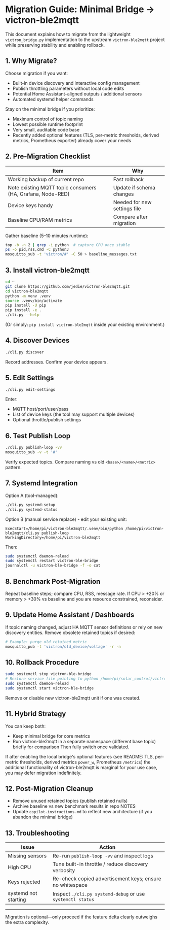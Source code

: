 # Migration Guide: Minimal Bridge -> victron-ble2mqtt

This document explains how to migrate from the lightweight `victron_bridge.py` implementation to the upstream `victron-ble2mqtt` project while preserving stability and enabling rollback.

## 1. Why Migrate?
Choose migration if you want:
- Built-in device discovery and interactive config management
- Publish throttling parameters without local code edits
- Potential Home Assistant–aligned outputs / additional sensors
- Automated systemd helper commands

Stay on the minimal bridge if you prioritize:
- Maximum control of topic naming
- Lowest possible runtime footprint
- Very small, auditable code base
 - Recently added optional features (TLS, per-metric thresholds, derived metrics, Prometheus exporter) already cover your needs

## 2. Pre-Migration Checklist
| Item | Why |
|------|-----|
| Working backup of current repo | Fast rollback |
| Note existing MQTT topic consumers (HA, Grafana, Node-RED) | Update if schema changes |
| Device keys handy | Needed for new settings file |
| Baseline CPU/RAM metrics | Compare after migration |

Gather baseline (5–10 minutes runtime):
```bash
top -b -n 2 | grep -i python  # capture CPU once stable
ps -o pid,rss,cmd -C python3
mosquitto_sub -t 'victron/#' -C 50 > baseline_messages.txt
```

## 3. Install victron-ble2mqtt
```bash
cd ~
git clone https://github.com/jedie/victron-ble2mqtt.git
cd victron-ble2mqtt
python -m venv .venv
source .venv/bin/activate
pip install -U pip
pip install -e .
./cli.py --help
```
(Or simply: `pip install victron-ble2mqtt` inside your existing environment.)

## 4. Discover Devices
```bash
./cli.py discover
```
Record addresses. Confirm your device appears.

## 5. Edit Settings
```bash
./cli.py edit-settings
```
Enter:
- MQTT host/port/user/pass
- List of device keys (the tool may support multiple devices)
- Optional throttle/publish settings

## 6. Test Publish Loop
```bash
./cli.py publish-loop -vv
mosquitto_sub -v -t '#'
```
Verify expected topics. Compare naming vs old `<base>/<name>/<metric>` pattern.

## 7. Systemd Integration
Option A (tool-managed):
```bash
./cli.py systemd-setup
./cli.py systemd-status
```
Option B (manual service replace) - edit your existing unit:
```
ExecStart=/home/pi/victron-ble2mqtt/.venv/bin/python /home/pi/victron-ble2mqtt/cli.py publish-loop
WorkingDirectory=/home/pi/victron-ble2mqtt
```
Then:
```bash
sudo systemctl daemon-reload
sudo systemctl restart victron-ble-bridge
journalctl -u victron-ble-bridge -f -o cat
```

## 8. Benchmark Post-Migration
Repeat baseline steps; compare CPU, RSS, message rate. If CPU > +20% or memory > +30% vs baseline and you are resource constrained, reconsider.

## 9. Update Home Assistant / Dashboards
If topic naming changed, adjust HA MQTT sensor definitions or rely on new discovery entities. Remove obsolete retained topics if desired:
```bash
# Example: purge old retained metric
mosquitto_pub -t 'victron/old_device/voltage' -r -n
```

## 10. Rollback Procedure
```bash
sudo systemctl stop victron-ble-bridge
# Restore service file pointing to python /home/pi/solar_control/victron_bridge.py config.yaml
sudo systemctl daemon-reload
sudo systemctl start victron-ble-bridge
```
Remove or disable new victron-ble2mqtt unit if one was created.

## 11. Hybrid Strategy
You can keep both:
- Keep minimal bridge for core metrics
- Run victron-ble2mqtt in a separate namespace (different base topic) briefly for comparison
Then fully switch once validated.

If after enabling the local bridge's optional features (see README: TLS, per-metric thresholds, derived metrics `power_w`, Prometheus `/metrics`) the additional functionality of victron-ble2mqtt is marginal for your use case, you may defer migration indefinitely.

## 12. Post-Migration Cleanup
- Remove unused retained topics (publish retained nulls)
- Archive baseline vs new benchmark results in repo NOTES
- Update `copilot-instructions.md` to reflect new architecture (if you abandon the minimal bridge)

## 13. Troubleshooting
| Issue | Action |
|-------|--------|
| Missing sensors | Re-run `publish-loop -vv` and inspect logs |
| High CPU | Tune built-in throttle / reduce discovery verbosity |
| Keys rejected | Re-check copied advertisement keys; ensure no whitespace |
| systemd not starting | Inspect `./cli.py systemd-debug` or use `systemctl status` |

---
Migration is optional—only proceed if the feature delta clearly outweighs the extra complexity.
